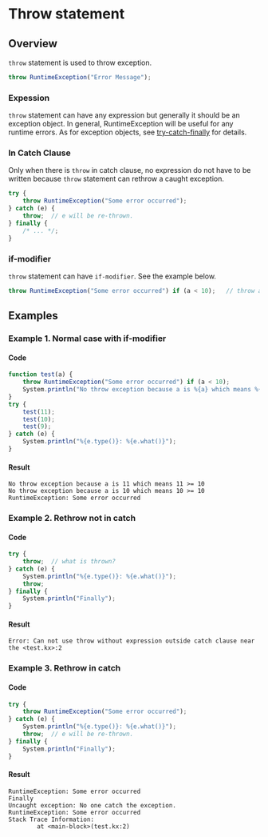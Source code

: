 
# Throw statement

## Overview

`throw` statement is used to throw exception.

```javascript
throw RuntimeException("Error Message");
```

### Expession

`throw` statement can have any expression but generally it should be an exception object.
In general, RuntimeException will be useful for any runtime errors.
As for exception objects, see [try-catch-finally](try_catch_finally.md) for details.

### In Catch Clause

Only when there is `throw` in catch clause, no expression do not have to be written
because `throw` statement can rethrow a caught exception.

```javascript
try {
    throw RuntimeException("Some error occurred");
} catch (e) {
    throw;  // e will be re-thrown.
} finally {
    /* ... */;
}
```

### if-modifier

`throw` statement can have `if-modifier`.
See the example below.


```javascript
throw RuntimeException("Some error occurred") if (a < 10);   // throw an exception if `a` is less than 10.
```

## Examples

### Example 1. Normal case with if-modifier

#### Code

```javascript
function test(a) {
    throw RuntimeException("Some error occurred") if (a < 10);
    System.println("No throw exception because a is %{a} which means %{a} >= 10");
}
try {
    test(11);
    test(10);
    test(9);
} catch (e) {
    System.println("%{e.type()}: %{e.what()}");
}
```

#### Result

```
No throw exception because a is 11 which means 11 >= 10
No throw exception because a is 10 which means 10 >= 10
RuntimeException: Some error occurred
```

### Example 2. Rethrow not in catch

#### Code

```javascript
try {
    throw;  // what is thrown?
} catch (e) {
    System.println("%{e.type()}: %{e.what()}");
    throw;
} finally {
    System.println("Finally");
}
```

#### Result

```
Error: Can not use throw without expression outside catch clause near the <test.kx>:2
```

### Example 3. Rethrow in catch

#### Code

```javascript
try {
    throw RuntimeException("Some error occurred");
} catch (e) {
    System.println("%{e.type()}: %{e.what()}");
    throw;  // e will be re-thrown.
} finally {
    System.println("Finally");
}
```

#### Result

```
RuntimeException: Some error occurred
Finally
Uncaught exception: No one catch the exception.
RuntimeException: Some error occurred
Stack Trace Information:
        at <main-block>(test.kx:2)
```
